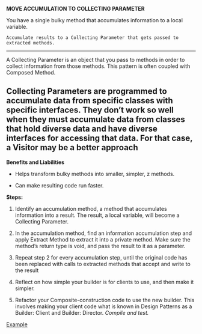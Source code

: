 **MOVE ACCUMULATION TO COLLECTING PARAMETER**

You have a single bulky method
that accumulates information to a local variable.

`Accumulate results to a Collecting Parameter
that gets passed to extracted methods.`

--------------------------------------------------

A Collecting Parameter is an object that you pass to methods 
in order to collect information from those methods. 
This pattern is often coupled with Composed Method.

Collecting Parameters are programmed to accumulate data from 
specific classes with specific interfaces. They don’t work so 
well when they must accumulate data from classes that hold 
diverse data and have diverse interfaces for accessing that data. 
For that case, a Visitor may be a better approach
-------------------------------------------
**Benefits and Liabilities**

+  Helps transform bulky methods into smaller, simpler, z methods.

+  Can make resulting code run faster.
 
 **Steps:**
 
 1.  Identify an accumulation method, a method that accumulates information into a result. The result, a local variable, will become a Collecting Parameter.
 
 2.  In the accumulation method, find an information accumulation step and apply Extract Method to extract it into a private method. Make sure the method’s return type is void, and pass the result to it as a parameter.
 
 3.  Repeat step 2 for every accumulation step, until the original code has been replaced with calls to extracted methods that accept and write to the result
 
 4.  Reflect on how simple your builder is for clients to use, and then make it simpler.
 
 5.  Refactor your Composite-construction code to use the new builder. This involves making your client code what is known in Design Patterns as a Builder: Client and Builder: Director.
     _Compile and test._
     
[Example](https://github.com/gunya/refactoring/pull/23)     